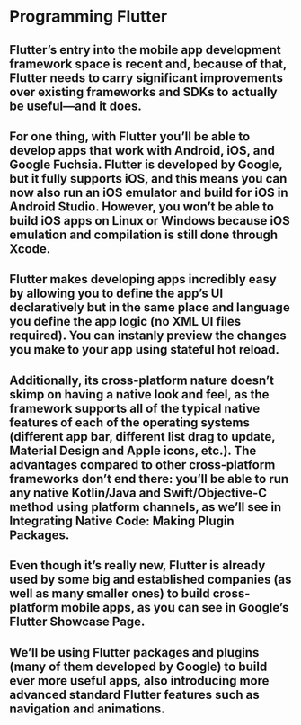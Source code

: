 # Programming Flutter

## Flutter’s entry into the mobile app development framework space is recent and, because of that, Flutter needs to carry significant improvements over existing frameworks and SDKs to actually be useful—and it does.

## For one thing, with Flutter you’ll be able to develop apps that work with Android, iOS, and Google Fuchsia. Flutter is developed by Google, but it fully supports iOS, and this means you can now also run an iOS emulator and build for iOS in Android Studio. However, you won’t be able to build iOS apps on Linux or Windows because iOS emulation and compilation is still done through Xcode.

## Flutter makes developing apps incredibly easy by allowing you to define the app’s UI declaratively but in the same place and language you define the app logic (no XML UI files required). You can instanly preview the changes you make to your app using stateful hot reload.

## Additionally, its cross-platform nature doesn’t skimp on having a native look and feel, as the framework supports all of the typical native features of each of the operating systems (different app bar, different list drag to update, Material Design and Apple icons, etc.). The advantages compared to other cross-platform frameworks don’t end there: you’ll be able to run any native Kotlin/Java and Swift/Objective-C method using platform channels, as we’ll see in ​Integrating Native Code: Making Plugin Packages​.

## Even though it’s really new, Flutter is already used by some big and established companies (as well as many smaller ones) to build cross-platform mobile apps, as you can see in Google’s Flutter Showcase Page.

## We’ll be using Flutter packages and plugins (many of them developed by Google) to build ever more useful apps, also introducing more advanced standard Flutter features such as navigation and animations.